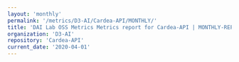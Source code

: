 ```yaml
---
layout: 'monthly'
permalink: '/metrics/D3-AI/Cardea-API/MONTHLY/'
title: 'DAI Lab OSS Metrics Metrics report for Cardea-API | MONTHLY-REPORT-2020-04-01'
organization: 'D3-AI'
repository: 'Cardea-API'
current_date: '2020-04-01'
---
```

